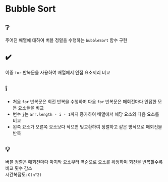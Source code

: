 # Bubble Sort

## ❔
주어진 배열에 대하여 버블 정렬을 수행하는 `bubbleSort` 함수 구현

## ✔️
이중 `for` 반복문을 사용하여 배열에서 인접 요소끼리 비교  

## ❕
- 처음 `for` 반복문은 회전 반복을 수행하며 다음 `for` 반복문은 매회전마다 인접한 모든 요소들을 비교
- 변수 `j`는 `arr.length - i - 1`까지 증가하여 배열에서 해당 요소와 다음 요소를 비교
- 왼쪽 요소가 오른쪽 요소보다 작으면 맞교환하여 정렬하고 같은 방식으로 매회전을 반복

## 💡
버블 정렬은 매회전마다 마지막 요소부터 역순으로 요소를 확정하며 회전을 반복할수록 비교 횟수 감소  
시간복잡도: `O(n^2)`
